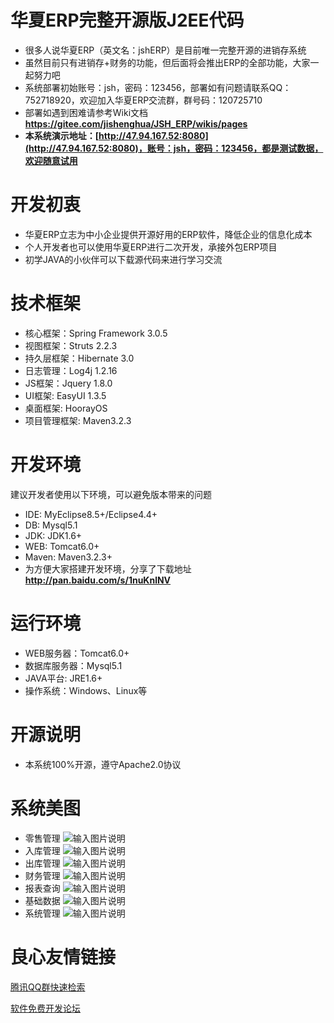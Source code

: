 # 华夏ERP完整开源版J2EE代码
* 很多人说华夏ERP（英文名：jshERP）是目前唯一完整开源的进销存系统
* 虽然目前只有进销存+财务的功能，但后面将会推出ERP的全部功能，大家一起努力吧
* 系统部署初始账号：jsh，密码：123456，部署如有问题请联系QQ：752718920，欢迎加入华夏ERP交流群，群号码：120725710
* 部署如遇到困难请参考Wiki文档  **https://gitee.com/jishenghua/JSH_ERP/wikis/pages** 
* **本系统演示地址：[http://47.94.167.52:8080](http://47.94.167.52:8080)，账号：jsh，密码：123456，都是测试数据，欢迎随意试用** 

# 开发初衷
* 华夏ERP立志为中小企业提供开源好用的ERP软件，降低企业的信息化成本
* 个人开发者也可以使用华夏ERP进行二次开发，承接外包ERP项目
* 初学JAVA的小伙伴可以下载源代码来进行学习交流

# 技术框架
* 核心框架：Spring Framework 3.0.5
* 视图框架：Struts 2.2.3
* 持久层框架：Hibernate 3.0
* 日志管理：Log4j 1.2.16
* JS框架：Jquery 1.8.0
* UI框架: EasyUI 1.3.5
* 桌面框架: HoorayOS
* 项目管理框架: Maven3.2.3

# 开发环境
建议开发者使用以下环境，可以避免版本带来的问题
* IDE: MyEclipse8.5+/Eclipse4.4+
* DB: Mysql5.1
* JDK: JDK1.6+
* WEB: Tomcat6.0+
* Maven: Maven3.2.3+
* 为方便大家搭建开发环境，分享了下载地址  **http://pan.baidu.com/s/1nuKnlNV** 

# 运行环境
* WEB服务器：Tomcat6.0+
* 数据库服务器：Mysql5.1
* JAVA平台: JRE1.6+
* 操作系统：Windows、Linux等

# 开源说明
* 本系统100%开源，遵守Apache2.0协议

# 系统美图
* 零售管理
![输入图片说明](https://git.oschina.net/uploads/images/2017/0903/232448_b4494aa1_852955.png "零售管理.png")
* 入库管理
![输入图片说明](https://git.oschina.net/uploads/images/2017/0903/232517_28aa442d_852955.png "入库管理.png")
* 出库管理
![输入图片说明](https://git.oschina.net/uploads/images/2017/0903/232535_855b77f0_852955.png "出库管理.png")
* 财务管理
![输入图片说明](https://git.oschina.net/uploads/images/2017/0903/232753_f048735c_852955.png "财务管理.png")
* 报表查询
![输入图片说明](https://git.oschina.net/uploads/images/2017/0903/232816_ea241609_852955.png "报表查询.png")
* 基础数据
![输入图片说明](https://git.oschina.net/uploads/images/2017/0903/232833_74725400_852955.png "基础数据.png")
* 系统管理
![输入图片说明](https://git.oschina.net/uploads/images/2017/0903/232851_57fcb79a_852955.png "系统管理.png")

 # 良心友情链接

[腾讯QQ群快速检索](http://u.720life.cn/s/8cf73f7c)

[软件免费开发论坛](http://u.720life.cn/s/bbb01dc0)